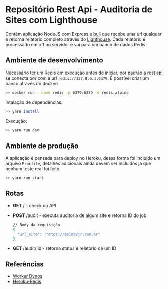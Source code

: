 # Repositório Rest Api - Auditoria de Sites com Lighthouse

Contém aplicação NodeJS com Express e [bull](https://github.com/OptimalBits/bull) que recebe uma url qualquer e retorna relatório completo através do [Lighthouse](https://www.npmjs.com/package/lighthouse). Cada relatório é processado em off no servidor e vai para um banco de dados Redis.

## Ambiente de desenvolvimento

Necessário ter um Redis em execução antes de iniciar, por padrão a rest api se conecta por com a url `redis://127.0.0.1:6379`. É possível criar um banco através do docker:

```bash
>> docker run --name redis -p 6379:6379 -d redis:alpine
```

Intalação de dependências:

```bash
>> yarn install
```

Execução:

```bash
>> yarn run dev
```

## Ambiente de produção

A aplicação é pensada para deploy no Heroku, dessa forma foi incluido um arquivo `Procfile`, detalhes adicionais ainda devem ser incluidos já que nenhum teste real foi feito.

```bash
>> yarn run start
```

## Rotas

- **GET** / - check da API
- **POST** /audit - executa auditoria de algum site e retorna ID do job

  ```bash
  // Body da requisição
  {
    "url_site": "https://asimovjr.com.br"
  }
  ```

- **GET** /audit/:id - retorna status e relatório de um ID

## Referências

- [Worker Dynos](https://devcenter.heroku.com/articles/background-jobs-queueing)
- [Heroku-Redis](https://elements.heroku.com/addons/heroku-redis)
